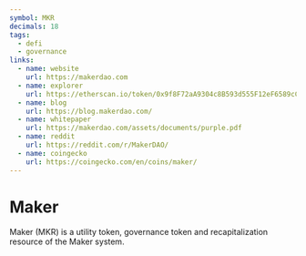 ```yaml
---
symbol: MKR
decimals: 18
tags:
  - defi
  - governance
links:
  - name: website
    url: https://makerdao.com
  - name: explorer
    url: https://etherscan.io/token/0x9f8F72aA9304c8B593d555F12eF6589cC3A579A2
  - name: blog
    url: https://blog.makerdao.com/
  - name: whitepaper
    url: https://makerdao.com/assets/documents/purple.pdf
  - name: reddit
    url: https://reddit.com/r/MakerDAO/
  - name: coingecko
    url: https://coingecko.com/en/coins/maker/
---
```


# Maker

Maker (MKR) is a utility token, governance token and recapitalization resource of the Maker system.

